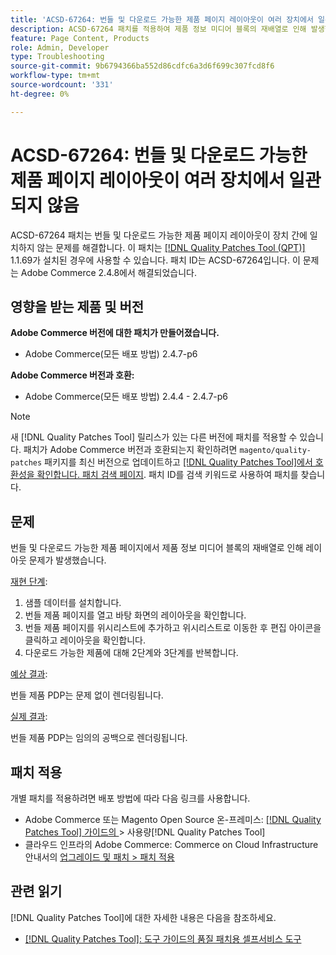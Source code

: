 ```yaml
---
title: 'ACSD-67264: 번들 및 다운로드 가능한 제품 페이지 레이아웃이 여러 장치에서 일관되지 않음'
description: ACSD-67264 패치를 적용하여 제품 정보 미디어 블록의 재배열로 인해 발생한 Adobe Commerce 번들 및 다운로드 가능한 페이지 레이아웃 문제를 해결합니다.
feature: Page Content, Products
role: Admin, Developer
type: Troubleshooting
source-git-commit: 9b6794366ba552d86cdfc6a3d6f699c307fcd8f6
workflow-type: tm+mt
source-wordcount: '331'
ht-degree: 0%

---
```



# ACSD-67264: 번들 및 다운로드 가능한 제품 페이지 레이아웃이 여러 장치에서 일관되지 않음

ACSD-67264 패치는 번들 및 다운로드 가능한 제품 페이지 레이아웃이 장치 간에 일치하지 않는 문제를 해결합니다. 이 패치는 [[!DNL Quality Patches Tool (QPT)]](/help/tools/quality-patches-tool/quality-patches-tool-to-self-serve-quality-patches.md) 1.1.69가 설치된 경우에 사용할 수 있습니다. 패치 ID는 ACSD-67264입니다. 이 문제는 Adobe Commerce 2.4.8에서 해결되었습니다.

## 영향을 받는 제품 및 버전

**Adobe Commerce 버전에 대한 패치가 만들어졌습니다.**

* Adobe Commerce(모든 배포 방법) 2.4.7-p6

**Adobe Commerce 버전과 호환:**

* Adobe Commerce(모든 배포 방법) 2.4.4 - 2.4.7-p6

>[!NOTE]
>
>새 [!DNL Quality Patches Tool] 릴리스가 있는 다른 버전에 패치를 적용할 수 있습니다. 패치가 Adobe Commerce 버전과 호환되는지 확인하려면 `magento/quality-patches` 패키지를 최신 버전으로 업데이트하고 [[!DNL Quality Patches Tool]에서 호환성을 확인합니다. 패치 검색 페이지](https://experienceleague.adobe.com/tools/commerce-quality-patches/index.html?lang=ko). 패치 ID를 검색 키워드로 사용하여 패치를 찾습니다.

## 문제

번들 및 다운로드 가능한 제품 페이지에서 제품 정보 미디어 블록의 재배열로 인해 레이아웃 문제가 발생했습니다.

<u>재현 단계</u>:

1. 샘플 데이터를 설치합니다.
1. 번들 제품 페이지를 열고 바탕 화면의 레이아웃을 확인합니다.
1. 번들 제품 페이지를 위시리스트에 추가하고 위시리스트로 이동한 후 편집 아이콘을 클릭하고 레이아웃을 확인합니다.
1. 다운로드 가능한 제품에 대해 2단계와 3단계를 반복합니다.

<u>예상 결과</u>:

번들 제품 PDP는 문제 없이 렌더링됩니다.

<u>실제 결과</u>:

번들 제품 PDP는 임의의 공백으로 렌더링됩니다.

## 패치 적용

개별 패치를 적용하려면 배포 방법에 따라 다음 링크를 사용합니다.

* Adobe Commerce 또는 Magento Open Source 온-프레미스: [[!DNL Quality Patches Tool]  가이드의 &#x200B;](/help/tools/quality-patches-tool/usage.md)> 사용량[!DNL Quality Patches Tool]
* 클라우드 인프라의 Adobe Commerce: Commerce on Cloud Infrastructure 안내서의 [업그레이드 및 패치 > 패치 적용](https://experienceleague.adobe.com/docs/commerce-cloud-service/user-guide/develop/upgrade/apply-patches.html?lang=ko)

## 관련 읽기

[!DNL Quality Patches Tool]에 대한 자세한 내용은 다음을 참조하세요.

* [[!DNL Quality Patches Tool]: 도구 가이드의 품질 패치용 셀프서비스 도구](/help/tools/quality-patches-tool/quality-patches-tool-to-self-serve-quality-patches.md)
